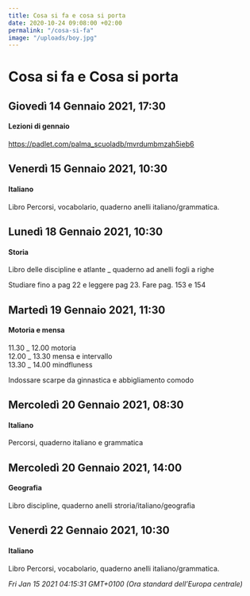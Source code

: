 ```yaml
---
title: Cosa si fa e cosa si porta
date: 2020-10-24 09:08:00 +02:00
permalink: "/cosa-si-fa"
image: "/uploads/boy.jpg"
---
```


# Cosa si fa e Cosa si porta
## Giovedì 14 Gennaio 2021, 17:30
#### Lezioni di gennaio
<a href="https://padlet.com/palma_scuoladb/mvrdumbmzah5ieb6" id="ow613" __is_owner="true">https://padlet.com/palma_scuoladb/mvrdumbmzah5ieb6</a>  
## Venerdì 15 Gennaio 2021, 10:30
#### Italiano
Libro Percorsi, vocabolario, quaderno anelli italiano/grammatica.  
## Lunedì 18 Gennaio 2021, 10:30
#### Storia
Libro delle discipline e atlante _ quaderno ad anelli fogli a righe  
  
Studiare fino a pag 22 e leggere pag 23. Fare pag. 153 e 154  
## Martedì 19 Gennaio 2021, 11:30
#### Motoria e mensa
11.30 _ 12.00 motoria  
12.00 _ 13.30 mensa e intervallo  
13.30 _ 14.00 mindfluness  
  
Indossare scarpe da ginnastica e abbigliamento comodo  
## Mercoledì 20 Gennaio 2021, 08:30
#### Italiano
Percorsi, quaderno italiano e grammatica  
## Mercoledì 20 Gennaio 2021, 14:00
#### Geografia
Libro discipline, quaderno anelli stroria/italiano/geografia  
## Venerdì 22 Gennaio 2021, 10:30
#### Italiano
Libro Percorsi, vocabolario, quaderno anelli italiano/grammatica.  

_Fri Jan 15 2021 04:15:31 GMT+0100 (Ora standard dell’Europa centrale)_